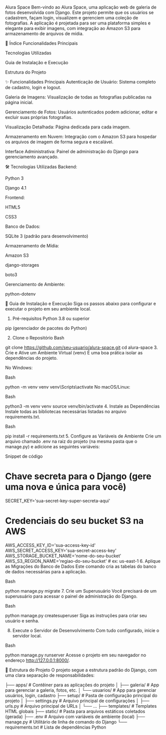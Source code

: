 Alura Space
Bem-vindo ao Alura Space, uma aplicação web de galeria de fotos desenvolvida com Django. Este projeto permite que os usuários se cadastrem, façam login, visualizem e gerenciem uma coleção de fotografias. A aplicação é projetada para ser uma plataforma simples e elegante para exibir imagens, com integração ao Amazon S3 para armazenamento de arquivos de mídia.

📖 Índice
Funcionalidades Principais

Tecnologias Utilizadas

Guia de Instalação e Execução

Estrutura do Projeto

✨ Funcionalidades Principais
Autenticação de Usuário: Sistema completo de cadastro, login e logout.

Galeria de Imagens: Visualização de todas as fotografias publicadas na página inicial.

Gerenciamento de Fotos: Usuários autenticados podem adicionar, editar e excluir suas próprias fotografias.

Visualização Detalhada: Página dedicada para cada imagem.

Armazenamento em Nuvem: Integração com o Amazon S3 para hospedar os arquivos de imagem de forma segura e escalável.

Interface Administrativa: Painel de administração do Django para gerenciamento avançado.

🛠️ Tecnologias Utilizadas
Backend:

Python 3

Django 4.1

Frontend:

HTML5

CSS3

Banco de Dados:

SQLite 3 (padrão para desenvolvimento)

Armazenamento de Mídia:

Amazon S3

django-storages

boto3

Gerenciamento de Ambiente:

python-dotenv

🚀 Guia de Instalação e Execução
Siga os passos abaixo para configurar e executar o projeto em seu ambiente local.

1. Pré-requisitos
Python 3.8 ou superior

pip (gerenciador de pacotes do Python)

2. Clone o Repositório
Bash

git clone https://github.com/seu-usuario/alura-space.git
cd alura-space
3. Crie e Ative um Ambiente Virtual (venv)
É uma boa prática isolar as dependências do projeto.

No Windows:

Bash

python -m venv venv
venv\Scripts\activate
No macOS/Linux:

Bash

python3 -m venv venv
source venv/bin/activate
4. Instale as Dependências
Instale todas as bibliotecas necessárias listadas no arquivo requirements.txt.

Bash

pip install -r requirements.txt
5. Configure as Variáveis de Ambiente
Crie um arquivo chamado .env na raiz do projeto (na mesma pasta que o manage.py) e adicione as seguintes variáveis:

Snippet de código

# Chave secreta para o Django (gere uma nova e única para você)
SECRET_KEY='sua-secret-key-super-secreta-aqui'

# Credenciais do seu bucket S3 na AWS
AWS_ACCESS_KEY_ID='sua-access-key-id'
AWS_SECRET_ACCESS_KEY='sua-secret-access-key'
AWS_STORAGE_BUCKET_NAME='nome-do-seu-bucket'
AWS_S3_REGION_NAME='regiao-do-seu-bucket' # ex: us-east-1
6. Aplique as Migrações do Banco de Dados
Este comando cria as tabelas do banco de dados necessárias para a aplicação.

Bash

python manage.py migrate
7. Crie um Superusuário
Você precisará de um superusuário para acessar o painel de administração do Django.

Bash

python manage.py createsuperuser
Siga as instruções para criar seu usuário e senha.

8. Execute o Servidor de Desenvolvimento
Com tudo configurado, inicie o servidor local.

Bash

python manage.py runserver
Acesse o projeto em seu navegador no endereço http://127.0.0.1:8000/.

📁 Estrutura do Projeto
O projeto segue a estrutura padrão do Django, com uma clara separação de responsabilidades:

├── apps/                    # Contêiner para as aplicações do projeto
│   ├── galeria/             # App para gerenciar a galeria, fotos, etc.
│   └── usuarios/            # App para gerenciar usuários, login, cadastro
├── setup/                   # Pasta de configuração principal do projeto
│   ├── settings.py          # Arquivo principal de configurações
│   ├── urls.py              # Arquivo principal de URLs
│   └── ...
├── templates/               # Templates HTML globais
├── static/                  # Pasta para arquivos estáticos coletados (gerada)
├── .env                     # Arquivo com variáveis de ambiente (local)
├── manage.py                # Utilitário de linha de comando do Django
└── requirements.txt         # Lista de dependências Python
